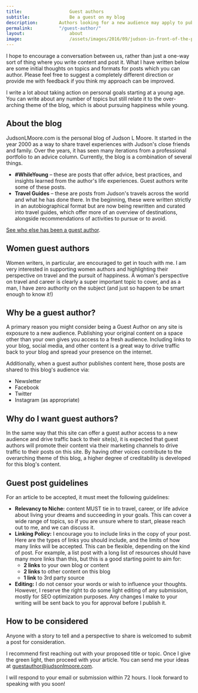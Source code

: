 ```yaml
---
title:					Guest authors
subtitle:				Be a guest on my blog
description:		Authors looking for a new audience may apply to publish their content on judsonlmoore.com. Learn more here. 
permalink:			"/guest-author/"
layout:					about
image:					/assets/images/2016/09/judson-in-front-of-the-pyramids-in-giza-egypt.jpg
---
```



I hope to encourage a conversation between us, rather than just a one-way sort of thing where you write content and post it. What I have written below are some initial thoughts on topics and formats for posts which you can author. Please feel free to suggest a completely different direction or provide me with feedback if you think my approach can be improved.

I write a lot about taking action on personal goals starting at a young age. You can write about any number of topics but still relate it to the over-arching theme of the blog, which is about pursuing happiness while young.

## About the blog

JudsonLMoore.com is the personal blog of Judson L Moore. It started in the year 2000 as a way to share travel experiences with Judson's close friends and family. Over the years, it has seen many iterations from a professional portfolio to an advice column. Currently, the blog is a combination of several things.

- **#WhileYoung** – these are posts that offer advice, best practices, and insights learned from the author's life experiences. Guest authors write some of these posts.
- **Travel Guides** – these are posts from Judson's travels across the world and what he has done there. In the beginning, these were written strictly in an autobiographical format but are now being rewritten and curated into travel guides, which offer more of an overview of destinations, alongside recommendations of activities to pursue or to avoid.

[See who else has been a guest author](/authors/).

## Women guest authors

Women writers, in particular, are encouraged to get in touch with me. I am very interested in supporting women authors and highlighting their perspective on travel and the pursuit of happiness. A woman's perspective on travel and career is clearly a super important topic to cover, and as a man, I have zero authority on the subject (and just so happen to be smart enough to know it!)

## Why be a guest author?

A primary reason you might consider being a Guest Author on any site is exposure to a new audience. Publishing your original content on a space other than your own gives you access to a fresh audience. Including links to your blog, social media, and other content is a great way to drive traffic back to your blog and spread your presence on the internet.

Additionally, when a guest author publishes content here, those posts are shared to this blog's audience via:

- Newsletter
- Facebook
- Twitter
- Instagram (as appropriate)

## Why do I want guest authors?

In the same way that this site can offer a guest author access to a new audience and drive traffic back to their site(s), it is expected that guest authors will promote their content via their marketing channels to drive traffic to their posts on this site. By having other voices contribute to the overarching theme of this blog, a higher degree of creditability is developed for this blog's content.

## Guest post guidelines

For an article to be accepted, it must meet the following guidelines:

- **Relevancy to Niche:** content MUST tie in to travel, career, or life advice about living your dreams and succeeding in your goals. This can cover a wide range of topics, so if you are unsure where to start, please reach out to me, and we can discuss it.
- ​**Linking Policy:** I encourage you to include links in the copy of your post. Here are the types of links you should include, and the limits of how many links will be accepted. This can be flexible, depending on the kind of post. For example, a list post with a long list of resources should have many more links than this, but this is a good starting point to aim for:
  - **2 links** to your own blog or content
  - **2 links** to other content on this blog
  - **1 link** to 3rd party​ source
- **Editing:** I do not censor your words or wish to influence your thoughts. However, I reserve the right to do some light editing of any submission, mostly for SEO optimization purposes. Any changes I make to your writing will be sent back to you for approval before I publish it.

## How to be considered

Anyone with a story to tell and a perspective to share is welcomed to submit a post for consideration.

I recommend first reaching out with your proposed title or topic. Once I give the green light, then proceed with your article. You can send me your ideas at [guestauthor@judsonlmoore.com](mailto:guestauthor@judsonlmoore.com).

I will respond to your email or submission within 72 hours. I look forward to speaking with you soon!
